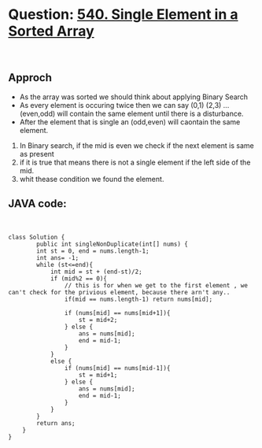 # Question: [540. Single Element in a Sorted Array](https://leetcode.com/problems/single-element-in-a-sorted-array/)

<br>

## Approch

- As the array was sorted we should think about applying Binary Search
- As every element is occuring twice then we can say (0,1) (2,3) ... (even,odd) will contain the same element until there is a disturbance.
- After the element that is single an (odd,even) will caontain the same element.

1. In Binary search, if the mid is even we check if the next element is same as present
2. if it is true that means there is not a single element if the left side of the mid.
3. whit thease condition we found the element.

## JAVA code:

<br>

    class Solution {
            public int singleNonDuplicate(int[] nums) {
            int st = 0, end = nums.length-1;
            int ans= -1;
            while (st<=end){
                int mid = st + (end-st)/2;
                if (mid%2 == 0){
                    // this is for when we get to the first element , we can't check for the privious element, because there arn't any..
                    if(mid == nums.length-1) return nums[mid];

                    if (nums[mid] == nums[mid+1]){
                        st = mid+2;
                    } else {
                        ans = nums[mid];
                        end = mid-1;
                    }
                }
                else {
                    if (nums[mid] == nums[mid-1]){
                        st = mid+1;
                    } else {
                        ans = nums[mid];
                        end = mid-1;
                    }
                }
            }
            return ans;
        }
    }
